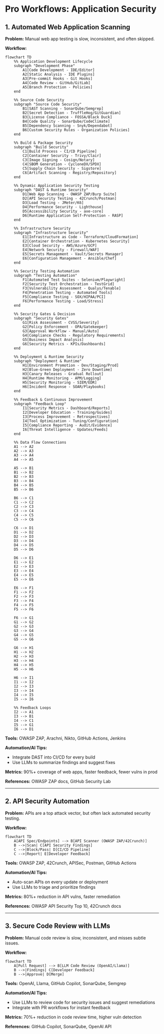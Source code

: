# Pro Workflows: Application Security

## 1. Automated Web Application Scanning
**Problem:** Manual web app testing is slow, inconsistent, and often skipped.

**Workflow:**
```mermaid
flowchart TD
    %% Application Development Lifecycle
    subgraph "Development Phase"
        A1[Code Development - IDE/Editor]
        A2[Static Analysis - IDE Plugins]
        A3[Pre-commit Hooks - Git Hooks]
        A4[Code Review - GitHub/GitLab]
        A5[Branch Protection - Policies]
    end
    
    %% Source Code Security
    subgraph "Source Code Security"
        B1[SAST Scanning - SonarQube/Semgrep]
        B2[Secret Detection - TruffleHog/GitGuardian]
        B3[License Compliance - FOSSA/Black Duck]
        B4[Code Quality - SonarQube/CodeClimate]
        B5[Dependency Scanning - Snyk/Dependabot]
        B6[Custom Security Rules - Organization Policies]
    end
    
    %% Build & Package Security
    subgraph "Build Security"
        C1[Build Process - CI/CD Pipeline]
        C2[Container Security - Trivy/Clair]
        C3[Image Signing - Cosign/Notary]
        C4[SBOM Generation - CycloneDX/SPDX]
        C5[Supply Chain Security - Sigstore]
        C6[Artifact Scanning - Registry/Repository]
    end
    
    %% Dynamic Application Security Testing
    subgraph "DAST & Runtime Security"
        D1[Web App Scanning - OWASP ZAP/Burp Suite]
        D2[API Security Testing - 42Crunch/Postman]
        D3[Load Testing - JMeter/K6]
        D4[Performance Security - Lighthouse]
        D5[Accessibility Security - axe-core]
        D6[Runtime Application Self-Protection - RASP]
    end
    
    %% Infrastructure Security
    subgraph "Infrastructure Security"
        E1[Infrastructure as Code - Terraform/CloudFormation]
        E2[Container Orchestration - Kubernetes Security]
        E3[Cloud Security - AWS/Azure/GCP]
        E4[Network Security - Firewall/WAF]
        E5[Secrets Management - Vault/Secrets Manager]
        E6[Configuration Management - Ansible/Chef]
    end
    
    %% Security Testing Automation
    subgraph "Testing Automation"
        F1[Automated Test Suites - Selenium/Playwright]
        F2[Security Test Orchestration - TestGrid]
        F3[Vulnerability Assessment - Qualys/Tenable]
        F4[Penetration Testing - Automated Tools]
        F5[Compliance Testing - SOX/HIPAA/PCI]
        F6[Performance Testing - Load/Stress]
    end
    
    %% Security Gates & Decision
    subgraph "Security Gates"
        G1[Risk Assessment - CVSS/Severity]
        G2[Policy Enforcement - OPA/Gatekeeper]
        G3[Approval Workflow - Manual/Auto]
        G4[Compliance Checks - Regulatory Requirements]
        G5[Business Impact Analysis]
        G6[Security Metrics - KPIs/Dashboards]
    end
    
    %% Deployment & Runtime Security
    subgraph "Deployment & Runtime"
        H1[Environment Promotion - Dev/Staging/Prod]
        H2[Blue-Green Deployment - Zero Downtime]
        H3[Canary Releases - Gradual Rollout]
        H4[Runtime Monitoring - APM/Logging]
        H5[Security Monitoring - SIEM/EDR]
        H6[Incident Response - SOAR/Playbooks]
    end
    
    %% Feedback & Continuous Improvement
    subgraph "Feedback Loop"
        I1[Security Metrics - Dashboard/Reports]
        I2[Developer Education - Training/Guides]
        I3[Process Improvement - Retrospectives]
        I4[Tool Optimization - Tuning/Configuration]
        I5[Compliance Reporting - Audit/Evidence]
        I6[Threat Intelligence - Updates/Feeds]
    end
    
    %% Data Flow Connections
    A1 --> A2
    A2 --> A3
    A3 --> A4
    A4 --> A5
    
    A5 --> B1
    B1 --> B2
    B2 --> B3
    B3 --> B4
    B4 --> B5
    B5 --> B6
    
    B6 --> C1
    C1 --> C2
    C2 --> C3
    C3 --> C4
    C4 --> C5
    C5 --> C6
    
    C6 --> D1
    D1 --> D2
    D2 --> D3
    D3 --> D4
    D4 --> D5
    D5 --> D6
    
    D6 --> E1
    E1 --> E2
    E2 --> E3
    E3 --> E4
    E4 --> E5
    E5 --> E6
    
    E6 --> F1
    F1 --> F2
    F2 --> F3
    F3 --> F4
    F4 --> F5
    F5 --> F6
    
    F6 --> G1
    G1 --> G2
    G2 --> G3
    G3 --> G4
    G4 --> G5
    G5 --> G6
    
    G6 --> H1
    H1 --> H2
    H2 --> H3
    H3 --> H4
    H4 --> H5
    H5 --> H6
    
    H6 --> I1
    I1 --> I2
    I2 --> I3
    I3 --> I4
    I4 --> I5
    I5 --> I6
    
    %% Feedback Loops
    I2 --> A1
    I3 --> B1
    I4 --> C1
    I5 --> G1
    I6 --> D1
```
**Tools:** OWASP ZAP, Arachni, Nikto, GitHub Actions, Jenkins

**Automation/AI Tips:**
- Integrate DAST into CI/CD for every build
- Use LLMs to summarize findings and suggest fixes

**Metrics:** 90%+ coverage of web apps, faster feedback, fewer vulns in prod

**References:** OWASP ZAP docs, GitHub Security Lab

---

## 2. API Security Automation
**Problem:** APIs are a top attack vector, but often lack automated security testing.

**Workflow:**
```mermaid
flowchart TD
    A[API Spec/Endpoints] --> B[API Scanner (OWASP ZAP/42Crunch)]
    B -->|Scan| C[API Security Findings]
    C -->|Block/Pass| D[CI/CD Pipeline]
    C -->|Report| E[Developer Feedback]
```
**Tools:** OWASP ZAP, 42Crunch, APISec, Postman, GitHub Actions

**Automation/AI Tips:**
- Auto-scan APIs on every update or deployment
- Use LLMs to triage and prioritize findings

**Metrics:** 80%+ reduction in API vulns, faster remediation

**References:** OWASP API Security Top 10, 42Crunch docs

---

## 3. Secure Code Review with LLMs
**Problem:** Manual code review is slow, inconsistent, and misses subtle issues.

**Workflow:**
```mermaid
flowchart TD
    A[Pull Request] --> B[LLM Code Review (OpenAI/Llama)]
    B -->|Findings| C[Developer Feedback]
    B -->|Approve| D[Merge]
```
**Tools:** OpenAI, Llama, GitHub Copilot, SonarQube, Semgrep

**Automation/AI Tips:**
- Use LLMs to review code for security issues and suggest remediations
- Integrate with PR workflows for instant feedback

**Metrics:** 70%+ reduction in code review time, higher vuln detection

**References:** GitHub Copilot, SonarQube, OpenAI API 